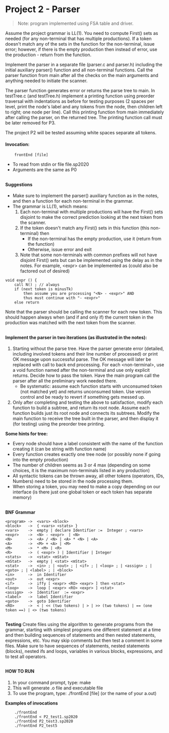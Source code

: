 # Project 2 - Parser
> Note: program implemented using FSA table and driver.

Assume the project grammar is LL(1). You need to compute First() sets as needed (for any non-terminal that has multiple productions). If a token doesn't match any of the sets in the function for the non-terminal, issue error; however, if there is the empty production then instead of error, use the production - return from the function.  

Implement the parser in a separate file (parser.c and parser.h) including the initial auxiliary parser() function and all non-terminal functions. Call the parser function from main after all the checks on the main arguments and anything needed to initiate the scanner. 

The parser function generates error or returns the parse tree to main. In testTree.c (and testTree.h) implement a printing function using preorder traversal with indentations as before for testing purposes (2 spaces per level, print the node's label and any tokens from the node, then children left to right; one node per line). Call this printing function from 
main immediately after calling the parser, on the returned tree. The printing function call must be later removed for P3. 

The project P2 will be tested assuming white spaces separate all tokens. 

#### Invocation: 
```
    frontEnd [file] 
```
* To read from stdin or file file.sp2020 
* Arguments are the same as P0
##

#### Suggestions
* Make sure to implement the parser() auxiliary function as in the notes, and then a function for each non-terminal in the grammar.
* The grammar is LL(1), which means:
    1. Each non-terminal with multiple productions will have the First() sets disjoint to make the correct prediction looking at the next token from the scanner.
    2. If the token doesn't match any First() sets in this function (this non-terminal) then
        * If the non-terminal has the empty production, use it (return from the function)
        * Otherwise, issue error and exit
    3. Note that some non-terminals with common prefixes will not have disjoint First() sets but can be implemented using the delay as in the notes. For example, \<expr\> can be implemented as (could also be factored out of desired)
```
void expr () {
    call N() ; // always
    if (next token is minusTk) 
	    then assume you are processing "<N> - <expr>" AND 
	    thus must continue with "- <expr>"
    else return
```
 
Note that the parser should be calling the scanner for each new token. This should happen always when (and if and only if) the current token in the production was matched with the next token from the scanner.
##

#### Implement the parser in two iterations (as illustrated in the notes):
1. Starting without the parse tree. Have the parser generate error (detailed, including involved tokens and their line number of processed) or print OK message upon successful parse.  The OK message will later be replaced with call to back end processing. For each \<non-terminal\>, use a void function named after the non-terminal and use only explicit returns. Decide how to pass the token. Have the main program call the parser after all the preliminary work needed there.
	* Be systematic: assume each function starts with unconsumed token (not matched yet) and returns unconsumed token. Use version control and be ready to revert if something gets messed up.
2. Only after completing and testing the above to satisfaction, modify each function to build a subtree, and return its root node. Assume each function builds just its root node and connects its subtrees. Modify the main function to receive the tree built in the parser, and then display it (for testing) using the preorder tree printing.

**Some hints for tree:**
* Every node should have a label consistent with the name of the function creating it (can be string with function name)
* Every function creates exactly one tree node (or possibly none if going into the empty production)
* The number of children seems as 3 or 4 max (depending on some choices, it is the maximum non-terminals listed in any production)
* All syntactic tokens can be thrown away, all other tokens (operators, IDs, Numbers) need to be stored in the node processing them.
* When storing a token, you may need to make a copy depending on our interface (is there just one global token or each token has separate memory)
##

**BNF Grammar**
```
<program> ->  <vars> <block> 
<block>   ->  { <vars> <stats> } 
<vars>    ->  empty | declare Identifier :=  Integer ; <vars>  
<expr>    ->  <N> - <expr>  | <N> 
<N>       ->  <A> / <N> | <A> * <N> | <A> 
<A>       ->  <M> + <A> | <M> 
<M>       ->  * <M> | <R> 
<R>       ->  ( <expr> ) | Identifier | Integer 
<stats>   ->  <stat> <mStat> 
<mStat>   ->  empty | <stat> <mStat> 
<stat>    ->  <in> ; | <out> ; | <if> ; | <loop> ; | <assign> ; | <goto> ; | <label> ; | <block>
<in>      ->  in Identifier   
<out>     ->  out <expr> 
<if>      ->  iffy [ <expr> <RO> <expr> ] then <stat> 
<loop>    ->  loop [ <expr> <RO> <expr> ] <stat> 
<assign>  ->  Identifier  := <expr>   
<label>   ->  label Identifier 
<goto>    ->  goto Identifier 
<RO>      ->  < | << (two tokens) | > | >> (two tokens) | == (one token ==) | <> (two tokens) 
```
##

**Testing**
Create files using the algorithm to generate programs from the grammar, starting with simplest programs one different statement at a time and then building sequences of statements and then nested statements, expressions, etc. You may skip comments but then test a comment in some files. Make sure to have sequences of statements, nested statements (blocks), nested ifs and loops, variables in various blocks, expressions, and to test all operators.
##

#### HOW TO RUN
1. In your command prompt, type: make
2. This will generate .o file and executable file
3. To use the program, type: ./frontEnd [file] (or the name of your a.out)

**Examples of invocations**
```
    ./frontEnd 
    ./frontEnd < P2_test1.sp2020
    ./frontEnd P2_test3.sp2020
    ./frontEnd P2_test5
```

